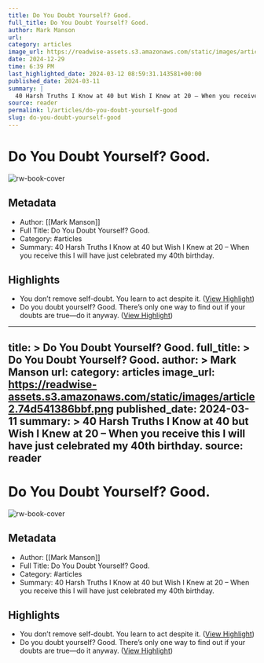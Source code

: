 ```yaml
---
title: Do You Doubt Yourself? Good.
full_title: Do You Doubt Yourself? Good.
author: Mark Manson
url: 
category: articles
image_url: https://readwise-assets.s3.amazonaws.com/static/images/article2.74d541386bbf.png
date: 2024-12-29
time: 6:39 PM
last_highlighted_date: 2024-03-12 08:59:31.143581+00:00
published_date: 2024-03-11
summary: |
  40 Harsh Truths I Know at 40 but Wish I Knew at 20 – When you receive this I will have just celebrated my 40th birthday.
source: reader
permalink: l/articles/do-you-doubt-yourself-good
slug: do-you-doubt-yourself-good
---
```

# Do You Doubt Yourself? Good.

![rw-book-cover](https://readwise-assets.s3.amazonaws.com/static/images/article2.74d541386bbf.png)

## Metadata
- Author: [[Mark Manson]]
- Full Title: Do You Doubt Yourself? Good.
- Category: #articles
- Summary: 40 Harsh Truths I Know at 40 but Wish I Knew at 20 – When you receive this I will have just celebrated my 40th birthday.

## Highlights
- You don’t remove self-doubt. You learn to act despite it. ([View Highlight](https://read.readwise.io/read/01hrry6q1d7f08wye6egqd0tnn))
- Do you doubt yourself? Good.
  There’s only one way to find out if your doubts are true—do it anyway. ([View Highlight](https://read.readwise.io/read/01hrry6t25q26vcbjg30aggdnx))


---
title: >
  Do You Doubt Yourself? Good.
full_title: >
  Do You Doubt Yourself? Good.
author: >
  Mark Manson
url: 
category: articles
image_url: https://readwise-assets.s3.amazonaws.com/static/images/article2.74d541386bbf.png
published_date: 2024-03-11
summary: >
  40 Harsh Truths I Know at 40 but Wish I Knew at 20 – When you receive this I will have just celebrated my 40th birthday.
source: reader
---
# Do You Doubt Yourself? Good.

![rw-book-cover](https://readwise-assets.s3.amazonaws.com/static/images/article2.74d541386bbf.png)

## Metadata
- Author: [[Mark Manson]]
- Full Title: Do You Doubt Yourself? Good.
- Category: #articles
- Summary: 40 Harsh Truths I Know at 40 but Wish I Knew at 20 – When you receive this I will have just celebrated my 40th birthday.

## Highlights
- You don’t remove self-doubt. You learn to act despite it. ([View Highlight](https://read.readwise.io/read/01hrry6q1d7f08wye6egqd0tnn))
- Do you doubt yourself? Good.
  There’s only one way to find out if your doubts are true—do it anyway. ([View Highlight](https://read.readwise.io/read/01hrry6t25q26vcbjg30aggdnx))


